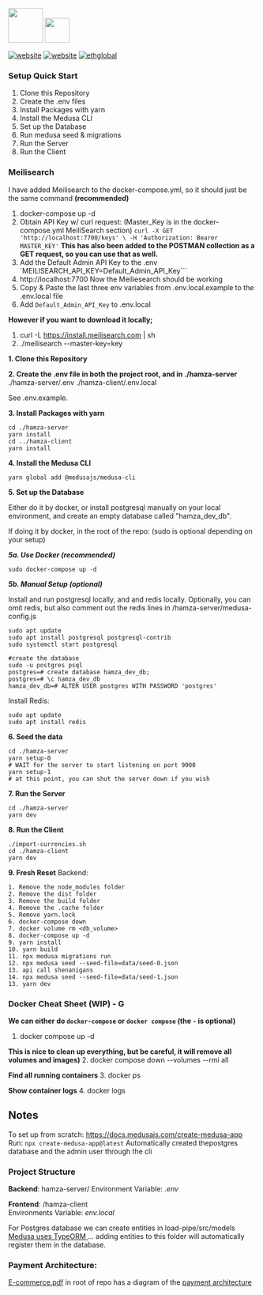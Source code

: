 <img src="branding/hamza.png" height="70"/>    
<img src="branding/LoadPipeGray.png" height="50"/>

[![website](https://img.shields.io/badge/website-blue)](https://hamza.biz) [![website](https://img.shields.io/badge/dev_site-red)](https://hamza.biz) [![ethglobal](https://img.shields.io/badge/eth-london-green)](https://ethglobal.com/showcase/hamza-u5dm7)

### Setup Quick Start

1. Clone this Repository
2. Create the .env files
3. Install Packages with yarn
4. Install the Medusa CLI
5. Set up the Database
6. Run medusa seed & migrations
7. Run the Server
8. Run the Client



### Meilisearch 
I have added Meilisearch to the docker-compose.yml, so it should just be the same command
**(recommended)**
1. docker-compose up -d 
2. Obtain API Key w/ curl request: (Master_Key is in the docker-compose.yml MeiliSearch section)
`curl -X GET 'http://localhost:7700/keys' \
   -H 'Authorization: Bearer MASTER_KEY'`
**This has also been added to the POSTMAN collection as a GET request, so you can use that as well.**
3. Add the Default Admin API Key to the .env `MEILISEARCH_API_KEY=Default_Admin_API_Key``` 
4. http://localhost:7700 Now the Meiliesearch should be working
5. Copy & Paste the last three env variables from .env.local.example to the .env.local file
6. Add `Default_Admin_API_Key` to .env.local 

**However if you want to download it locally;** 
1. curl -L https://install.meilisearch.com | sh
2. ./meilisearch --master-key=key 


**1. Clone this Repository**

**2. Create the .env file in both the project root, and in ./hamza-server**
./hamza-server/.env
./hamza-client/.env.local

See .env.example.

**3. Install Packages with yarn**

```
cd ./hamza-server
yarn install
cd ../hamza-client
yarn install
```

**4. Install the Medusa CLI**

```
yarn global add @medusajs/medusa-cli
```

**5. Set up the Database**

Either do it by docker, or install postgresql manually on your local environment, and create an empty database called "hamza_dev_db".

If doing it by docker, in the root of the repo:
(sudo is optional depending on your setup)

**_5a. Use Docker (recommended)_**

```
sudo docker-compose up -d
```

**_5b. Manual Setup (optional)_**

Install and run postgresql locally, and and redis locally. Optionally, you can omit redis, but also comment out the redis lines in /hamza-server/medusa-config.js

```
sudo apt update
sudo apt install postgresql postgresql-contrib
sudo systemctl start postgresql

#create the database
sudo -u postgres psql
postgres=# create database hamza_dev_db;
postgres=# \c hamza_dev_db
hamza_dev_db=# ALTER USER postgres WITH PASSWORD 'postgres'
```

Install Redis:

```
sudo apt update
sudo apt install redis
```

**6. Seed the data**

```
cd ./hamza-server
yarn setup-0
# WAIT for the server to start listening on port 9000
yarn setup-1
# at this point, you can shut the server down if you wish
```

**7. Run the Server**

```
cd ./hamza-server
yarn dev
```

**8. Run the Client**

```
./import-currencies.sh
cd ./hamza-client
yarn dev
```

**9. Fresh Reset**
Backend:

```
1. Remove the node_modules folder
2. Remove the dist folder
3. Remove the build folder
4. Remove the .cache folder
5. Remove yarn.lock
6. docker-compose down
7. docker volume rm <db_volume>
8. docker-compose up -d
9. yarn install
10. yarn build
11. npx medusa migrations run
12. npx medusa seed --seed-file=data/seed-0.json
13. api call shenanigans
14. npx medusa seed --seed-file=data/seed-1.json
13. yarn dev
```

### Docker Cheat Sheet (WIP) - G
**We can either do `docker-compose` or `docker compose` (the `-` is optional)**
1. docker compose up -d

**This is nice to clean up everything, but be careful, it will remove all volumes and images)**
2. docker compose down --volumes --rmi all

**Find all running containers**
3. docker ps

**Show container logs**
4. docker logs <container-name>


## Notes

To set up from scratch:
https://docs.medusajs.com/create-medusa-app
Run: `npx create-medusa-app@latest`
Automatically created thepostgres database and the admin user through the cli

### Project Structure

**Backend**: hamza-server/
Environment Variable: _.env_

**Frontend**: /hamza-client  
Environments Variable: _env.local_

For Postgres database we can create entities in load-pipe/src/models
[Medusa uses TypeORM ](https://docs.medusajs.com/development/entities/overview) ... adding entities to this folder will automatically register them in the database.

### Payment Architecture:

[E-commerce.pdf](/E-commerce.pdf) in root of repo has a diagram of the [payment architecture](https://docs.medusajs.com/modules/carts-and-checkout/payment)
